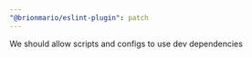 ```yaml
---
"@brionmario/eslint-plugin": patch
---
```


We should allow scripts and configs to use dev dependencies
